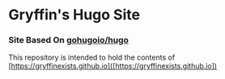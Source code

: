 # Gryffin's Hugo Site
### Site Based On [gohugoio/hugo](https://github.com/gohugoio/hugo)
This repository is intended to hold the contents of [https://gryffinexists.github.io]([https://gryffinexists.github.io])